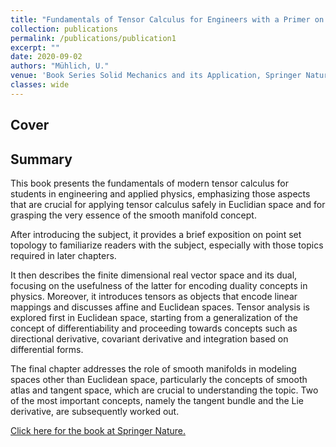 ```yaml
---
title: "Fundamentals of Tensor Calculus for Engineers with a Primer on Smooth Manifolds"
collection: publications
permalink: /publications/publication1
excerpt: ""
date: 2020-09-02
authors: "Mühlich, U."
venue: 'Book Series Solid Mechanics and its Application, Springer Nature'
classes: wide
---
```

## Cover

<!---
<p class="aligncenter">
  &nbsp; &nbsp; &nbsp; &nbsp;   &nbsp; &nbsp; &nbsp; &nbsp; <img src="{{site.url}}{{site.baseurl}}/files/FOTC.jpeg " alt="centered image" />
</p>
-->

## Summary

This book presents the fundamentals of modern tensor calculus for students in engineering and applied physics, emphasizing those aspects that are crucial for applying tensor calculus safely in Euclidian space and for grasping the very essence of the smooth manifold concept.

After introducing the subject, it provides a brief exposition on point set topology to familiarize readers with the subject, especially with those topics required in later chapters.

It then describes the finite dimensional real vector space and its dual, focusing on the usefulness of the latter for encoding duality concepts in physics. Moreover, it introduces tensors as objects that encode linear mappings and discusses affine and Euclidean spaces. Tensor analysis is explored first in Euclidean space, starting from a generalization of the concept of differentiability and proceeding towards concepts such as directional derivative, covariant derivative and integration based on differential forms.

The final chapter addresses the role of smooth manifolds in modeling spaces other than Euclidean space, particularly the concepts of smooth atlas and tangent space, which are crucial to understanding the topic. Two of the most important concepts, namely the tangent bundle and the Lie derivative, are subsequently worked out.


<a href="https://link.springer.com/book/10.1007/978-3-319-56264-3" class="uline">Click here for the book at Springer Nature. </a>

<!---
## Contribution
This is what I did!

## Abstract
Super details
-->
<!-- [Download paper here](https://www.paper.link/) -->
